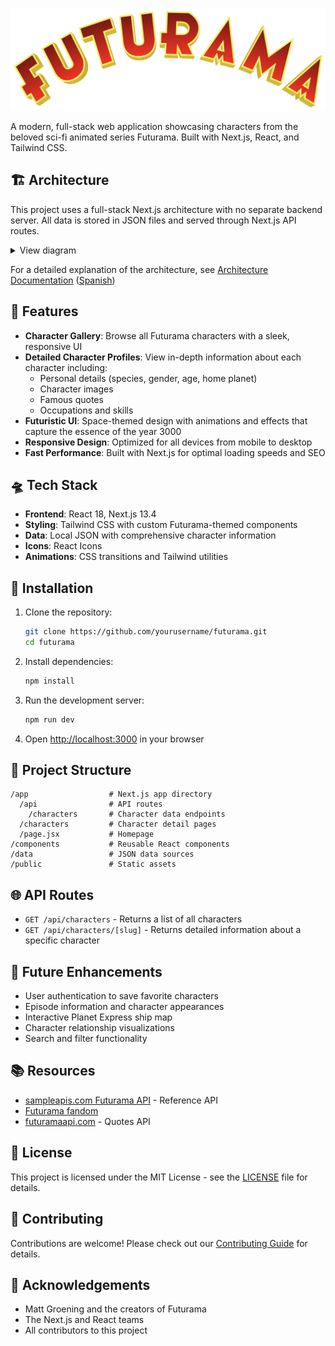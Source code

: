 ![🚀 Futurama](/public/logo.svg)

A modern, full-stack web application showcasing characters from the beloved sci-fi animated series Futurama. Built with Next.js, React, and Tailwind CSS.

## 🏗️ Architecture

This project uses a full-stack Next.js architecture with no separate backend server. All data is stored in JSON files and served through Next.js API routes.

<details>
<summary>View diagram</summary>

```mermaid
graph TD
    subgraph "Frontend"
        A[Browser] --> B[Next.js App]
        B --> C[React Components]
        C --> D[Tailwind CSS]
    end
    
    subgraph "Next.js Server"
        E[App Router]
        F[API Routes]
    end
    
    subgraph "Backend"
        F --> G[Character API]
        G --> H[JSON Data Files]
    end
    
    A -- "HTTP Request" --> E
    E -- "Server-Side Rendering" --> B
    C -- "Fetch API" --> F
    
    style A fill:#f9f,stroke:#333,stroke-width:2px
    style B fill:#bbf,stroke:#333,stroke-width:2px
    style C fill:#bbf,stroke:#333,stroke-width:2px
    style D fill:#bbf,stroke:#333,stroke-width:2px
    style E fill:#bfb,stroke:#333,stroke-width:2px
    style F fill:#bfb,stroke:#333,stroke-width:2px
    style G fill:#fbb,stroke:#333,stroke-width:2px
    style H fill:#fbb,stroke:#333,stroke-width:2px
```

</details>

For a detailed explanation of the architecture, see [Architecture Documentation](docs/arquitecture.md) ([Spanish](docs/arquitectura.md))

## 🌌 Features

- **Character Gallery**: Browse all Futurama characters with a sleek, responsive UI
- **Detailed Character Profiles**: View in-depth information about each character including:
  - Personal details (species, gender, age, home planet)
  - Character images
  - Famous quotes
  - Occupations and skills
- **Futuristic UI**: Space-themed design with animations and effects that capture the essence of the year 3000
- **Responsive Design**: Optimized for all devices from mobile to desktop
- **Fast Performance**: Built with Next.js for optimal loading speeds and SEO

## 🛸 Tech Stack

- **Frontend**: React 18, Next.js 13.4
- **Styling**: Tailwind CSS with custom Futurama-themed components
- **Data**: Local JSON with comprehensive character information
- **Icons**: React Icons
- **Animations**: CSS transitions and Tailwind utilities

## 🔧 Installation

1. Clone the repository:
   ```bash
   git clone https://github.com/yourusername/futurama.git
   cd futurama
   ```

2. Install dependencies:
   ```bash
   npm install
   ```

3. Run the development server:
   ```bash
   npm run dev
   ```

4. Open [http://localhost:3000](http://localhost:3000) in your browser

## 📁 Project Structure

```
/app                  # Next.js app directory
  /api                # API routes
    /characters       # Character data endpoints
  /characters         # Character detail pages
  /page.jsx           # Homepage
/components           # Reusable React components
/data                 # JSON data sources
/public               # Static assets
```

## 🌐 API Routes

- `GET /api/characters` - Returns a list of all characters
- `GET /api/characters/[slug]` - Returns detailed information about a specific character

## 🔮 Future Enhancements

- User authentication to save favorite characters
- Episode information and character appearances
- Interactive Planet Express ship map
- Character relationship visualizations
- Search and filter functionality

## 📚 Resources

- [sampleapis.com Futurama API](https://api.sampleapis.com/futurama/characters) - Reference API
- [Futurama fandom](https://futurama.fandom.com)
- [futuramaapi.com](https://futuramaapi.com) - Quotes API

## 📄 License

This project is licensed under the MIT License - see the [LICENSE](LICENSE) file for details.

## 🤝 Contributing

Contributions are welcome! Please check out our [Contributing Guide](CONTRIBUTING.md) for details.

## 🙏 Acknowledgements

- Matt Groening and the creators of Futurama
- The Next.js and React teams
- All contributors to this project